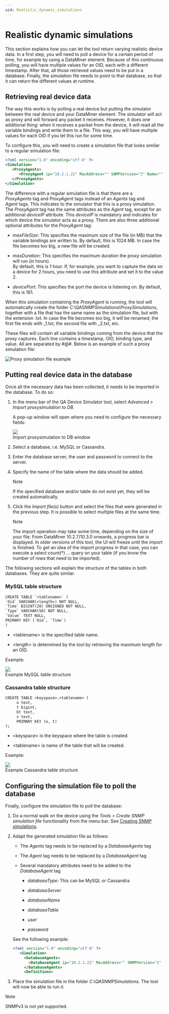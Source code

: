 ```yaml
---
uid: Realistic_dynamic_simulations
---
```


# Realistic dynamic simulations

This section explains how you can let the tool return varying realistic device data. In a first step, you will need to poll a device for a certain period of time, for example by using a DataMiner element. Because of this continuous polling, you will have multiple values for an OID, each with a different timestamp. After that, all those retrieved values need to be put in a database. Finally, the simulation file needs to point to that database, so that it can return the different values at runtime.

## Retrieving real device data

The way this works is by polling a real device but putting the simulator between the real device and your DataMiner element. The simulator will act as proxy and will forward any packet it receives. However, it does one additional thing: when it receives a packet from the device, it will read all the variable bindings and write them to a file. This way, you will have multiple values for each OID if you let this run for some time.

To configure this, you will need to create a simulation file that looks similar to a regular simulation file:

```xml
<?xml version="1.0" encoding="utf-8" ?>
<Simulation>
   <ProxyAgents>
      <ProxyAgent ip="10.2.1.22" MacAddress="" SNMPVersion="2" Name="" Port="7001" AutoBuildVersion="1.2" deviceIP="10.3.9.1" maxDuration="0.16666666"/>
   </ProxyAgents>
</Simulation>
```

The difference with a regular simulation file is that there are a *ProxyAgents* tag and *ProxyAgent* tags instead of an *Agents* tag and *Agent* tags. This indicates to the simulator that this is a proxy simulation. The *ProxyAgent* tag has the same attributes as the *Agent* tag, except for an additional *deviceIP* attribute. This *deviceIP* is mandatory and indicates for which device the simulator acts as a proxy. There are also three additional optional attributes for the *ProxyAgent* tag:

- *maxFileSize*: This specifies the maximum size of the file (in MB) that the variable bindings are written to. By default, this is 1024 MB. In case the file becomes too big, a new file will be created.

- *maxDuration*: This specifies the maximum duration the proxy simulation will run (in hours). <br>By default, this is 1 hour. If, for example, you want to capture the data on a device for 2 hours, you need to use this attribute and set it to the value 2.

- *devicePort*: This specifies the port the device is listening on. By default, this is 161.

When this simulation containing the *ProxyAgent* is running, the tool will automatically create the folder *C:\\QASNMPSimulations\\ProxySimulations*, together with a file that has the same name as the simulation file, but with the extension .txt. In case the file becomes too big, it will be renamed; the first file ends with \_1.txt, the second file with \_2.txt, etc.

These files will contain all variable bindings coming from the device that the proxy captures. Each line contains a timestamp, OID, binding type, and value. All are separated by #@#. Below is an example of such a proxy simulation file:

![Proxy simulation file example](~/develop/images/QADS_ProxySimulationFile.png)
<br>

## Putting real device data in the database

Once all the necessary data has been collected, it needs to be imported in the database. To do so:

1. In the menu bar of the QA Device Simulator tool, select *Advanced* > *Import proxysimulation to DB*.

   A pop-up window will open where you need to configure the necessary fields:

   ![](~/develop/images/QADS_ImportProxySim.png)
   <br>Import proxysimulation to DB window

1. Select a database, i.e. MySQL or Cassandra.

1. Enter the database server, the user and password to connect to the server.

1. Specify the name of the table where the data should be added.

   > [!NOTE]
   > If the specified database and/or table do not exist yet, they will be created automatically.

1. Click the *Import file(s)* button and select the files that were generated in the previous step. It is possible to select multiple files at the same time.

   > [!NOTE]
   > The import operation may take some time, depending on the size of your file. From DataMiner 10.2.7/10.3.0 onwards, a progress bar is displayed. In older versions of this tool, the UI will freeze until the import is finished. To get an idea of the import progress in that case, you can execute a select count(\*) … query on your table (if you know the number of rows that need to be imported).

The following sections will explain the structure of the tables in both databases. They are quite similar.

### MySQL table structure

```txt
CREATE TABLE `<tablename>` (
`Oid` VARCHAR(<length>) NOT NULL,
`Time` BIGINT(20) UNSIGNED NOT NULL,
`Type` VARCHAR(50) NOT NULL,
`Value` TEXT NULL,
PRIMARY KEY (`Oid`, `Time`)
)
```

- \<tablename> is the specified table name.

- \<length> is determined by the tool by retrieving the maximum length for an OID.

Example:

![](~/develop/images/QADS_MySQLTableStructure.png)
<br>Example MySQL table structure

### Cassandra table structure

```txt
CREATE TABLE <keyspace>.<tablename> (
     o text,
     t bigint,
     bt text,
     v text,
     PRIMARY KEY (o, t)
);
```

- \<keyspace> is the keyspace where the table is created.

- \<tablename> is name of the table that will be created.

Example:

![](~/develop/images/QADS_CassandraTableStructure.png)
<br>Example Cassandra table structure

## Configuring the simulation file to poll the database

Finally, configure the simulation file to poll the database:

1. Do a normal walk on the device using the *Tools* > *Create SNMP simulation file* functionality from the menu bar. See [Creating SNMP simulations](xref:Creating_SNMP_simulations).

1. Adapt the generated simulation file as follows:

   - The *Agents* tag needs to be replaced by a *DatabaseAgents* tag

   - The *Agent* tag needs to be replaced by a *DatabaseAgent* tag

   - Several mandatory attributes need to be added to the *DatabaseAgent* tag

     - *databaseType*: This can be MySQL or Cassandra

     - *databaseServer*

     - *databaseName*

     - *databaseTable*

     - *user*

     - *password*

   See the following example:

   ```xml
   <?xml version="1.0" encoding="utf-8" ?>
      <Simulation>
        <DatabaseAgents>
          <DatabaseAgent ip="10.2.1.22" MacAddress="" SNMPVersion="2" Name="Cisco Switch" Port="7001" AutoBuildVersion="1.2" databaseType="MySQL" databaseServer="localhost" databaseName="demo" databaseTable="cisco" user="root" password="" />
        </DatabaseAgents>
        <Definitions>
   ```

1. Place the simulation file in the folder *C:\\QASNMPSimulations*. The tool will now be able to run it.

> [!NOTE]
> SNMPv3 is not yet supported.
